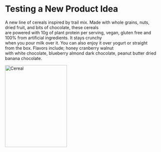 # Testing a New Product Idea
<head>
<script>
  window.CROWDSMART_TOKEN_USER = {
    token: 'new_testing6'
  },
  window.CROWDSMART_EMBED_CONFIG = {
    crowdSmartConfig: {
      cta: {
  completed: 'Revisit',
  continue: 'Continue',
  loggedOut: 'Loading',
  start: 'Start',
},
      evaluation: {
        showSuccess:false
      },
    }
  }

</script>
<script>
(() => {
  window.addEventListener('message', event => {
    if (event.data === 'EVAL_SUCCESS ') {
window.alert("done");
    }
  })
})();
</script>
</head>
<html>
<body>
<p></p>


<p>A new line of cereals inspired by trail mix.  Made with whole grains, nuts, dried fruit, and bits of chocolate, these cereals<br>
are powered with 10g of plant protein per serving, vegan, gluten free and 100% from artificial ingredients.  It stays crunchy <br>
when you pour milk over it.  You can also enjoy it over yogurt or straight from the box.  Flavors include; honey cranberry walnut<br>
with white chocolate, blueberry almond dark chocolate, peanut butter dried banana chocolate.</p>

<img src="https://res.cloudinary.com/crowdsmart/image/upload/v1661468359/stage/organizations/sprint42/projects/48ca4b74-247e-11ed-a6f2-06b90baf9d9f/assets/zgyvh9iqpt4ovebfvhv8.jpg" alt="Cereal" width="204.48" height="270.72">




  <link href="https://stage-app.crowdsmart.ai/css/embedStyle.css" rel="stylesheet" type="text/css">
  <script
      src="https://stage-app.crowdsmart.ai/js/embedScript.js"
      id="crowdsmart-embed-script"
      data-embed-url="https://stage-app.crowdsmart.ai/embed/evaluation/sprint42/82f323fc-23bb-11ed-b36f-06b90baf9d9f/32b1261c-24cb-11ed-9b23-06b90baf9d9f">
  </script>
